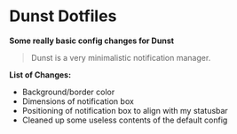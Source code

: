 # Dunst Dotfiles
**Some really basic config changes for Dunst**
> Dunst is a very minimalistic notification manager.

**List of Changes:**
* Background/border color
* Dimensions of notification box
* Positioning of notification box to align with my statusbar
* Cleaned up some useless contents of the default config
